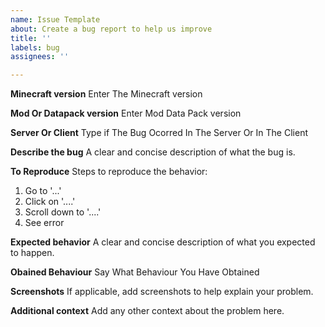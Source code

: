 ```yaml
---
name: Issue Template
about: Create a bug report to help us improve
title: ''
labels: bug
assignees: ''

---
```


**Minecraft version**
Enter The Minecraft version

**Mod Or Datapack version**
Enter Mod Data Pack version

**Server Or Client**
Type if The Bug Ocorred In The Server Or In The Client

**Describe the bug**
A clear and concise description of what the bug is.

**To Reproduce**
Steps to reproduce the behavior:
1. Go to '...'
2. Click on '....'
3. Scroll down to '....'
4. See error

**Expected behavior**
A clear and concise description of what you expected to happen.

**Obained Behaviour**
Say What Behaviour You Have Obtained

**Screenshots**
If applicable, add screenshots to help explain your problem.

**Additional context**
Add any other context about the problem here.
